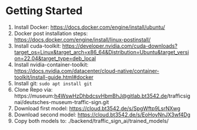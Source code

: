 # Getting Started

1. Install Docker: https://docs.docker.com/engine/install/ubuntu/
2. Docker post installation steps:
   https://docs.docker.com/engine/install/linux-postinstall/
3. Install cuda-toolkit:
   https://developer.nvidia.com/cuda-downloads?target_os=Linux&target_arch=x86_64&Distribution=Ubuntu&target_version=22.04&target_type=deb_local
4. Install nvidia-container-toolkit:
   https://docs.nvidia.com/datacenter/cloud-native/container-toolkit/install-guide.html#docker
5. Install git: `sudo apt install git`
6. Clone Repo via:
   https://museum:h4WswHzDhbdcsvHbmBhJ@gitlab.bt3542.de/trafficsignai/deutsches-museum-traffic-sign.git
7. Download first model: https://cloud.bt3542.de/s/SpgWftp9LsrNXwg
8. Download second model: https://cloud.bt3542.de/s/EoHoyNnJX3wf4Dg
9. Copy both models to: ./backend/traffic_sign_ai/trained_models/
